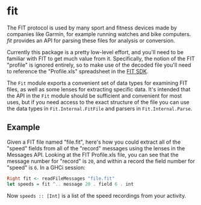 # fit

The FIT protocol is used by many sport and fitness devices made by companies
like Garmin, for example running watches and bike computers. _fit_ provides an
API for parsing these files for analysis or conversion.

Currently this package is a pretty low-level effort, and you'll need to be familiar
with FIT to get much value from it. Specifically, the notion of the FIT "profile" is
ignored entirely, so to make use of the decoded file you'll need to reference the
"Profile.xls" spreadsheet in the [FIT SDK](http://www.thisisant.com/resources/fit).

The `Fit` module exports a convenient set of data types for examining FIT files, as
well as some lenses for extracting specific data. It's intended that the API in the
`Fit` module should be sufficient and convenient for most uses, but if you need access
to the exact structure of the file you can use the data types in `Fit.Internal.FitFile`
and parsers in `Fit.Internal.Parse`.

## Example

Given a FIT file named "file.fit", here's how you could extract all of the "speed" fields
from all of the "record" messages using the lenses in the Messages API. Looking at the FIT
Profile.xls file, you can see that the message number for "record" is `20`, and within a
record the field number for "speed" is `6`. In a GHCi session:

```haskell
Right fit <- readFileMessages "file.fit"
let speeds = fit ^.. message 20 . field 6 . int
```

Now `speeds :: [Int]` is a list of the speed recordings from your activity.
